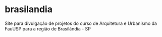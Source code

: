 # brasilandia
Site para divulgação de projetos do curso de Arquitetura e Urbanismo da FauUSP para a região de Brasilândia - SP
